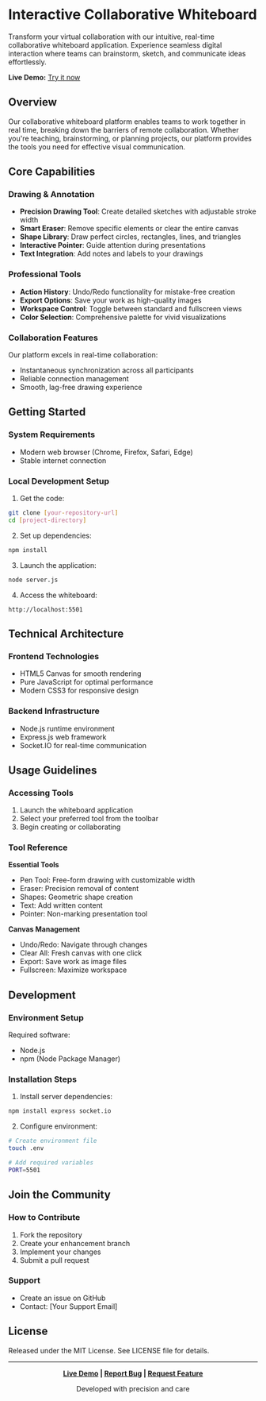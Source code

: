 # Interactive Collaborative Whiteboard

Transform your virtual collaboration with our intuitive, real-time collaborative whiteboard application. Experience seamless digital interaction where teams can brainstorm, sketch, and communicate ideas effortlessly.

**Live Demo:** [Try it now](https://collab-whiteboard.render.com)

## Overview

Our collaborative whiteboard platform enables teams to work together in real time, breaking down the barriers of remote collaboration. Whether you're teaching, brainstorming, or planning projects, our platform provides the tools you need for effective visual communication.

## Core Capabilities

### Drawing & Annotation
- **Precision Drawing Tool**: Create detailed sketches with adjustable stroke width
- **Smart Eraser**: Remove specific elements or clear the entire canvas
- **Shape Library**: Draw perfect circles, rectangles, lines, and triangles
- **Interactive Pointer**: Guide attention during presentations
- **Text Integration**: Add notes and labels to your drawings

### Professional Tools
- **Action History**: Undo/Redo functionality for mistake-free creation
- **Export Options**: Save your work as high-quality images
- **Workspace Control**: Toggle between standard and fullscreen views
- **Color Selection**: Comprehensive palette for vivid visualizations

### Collaboration Features
Our platform excels in real-time collaboration:
- Instantaneous synchronization across all participants
- Reliable connection management
- Smooth, lag-free drawing experience

## Getting Started

### System Requirements
- Modern web browser (Chrome, Firefox, Safari, Edge)
- Stable internet connection

### Local Development Setup

1. Get the code:
```bash
git clone [your-repository-url]
cd [project-directory]
```

2. Set up dependencies:
```bash
npm install
```

3. Launch the application:
```bash
node server.js
```

4. Access the whiteboard:
```
http://localhost:5501
```

## Technical Architecture

### Frontend Technologies
- HTML5 Canvas for smooth rendering
- Pure JavaScript for optimal performance
- Modern CSS3 for responsive design

### Backend Infrastructure
- Node.js runtime environment
- Express.js web framework
- Socket.IO for real-time communication

## Usage Guidelines

### Accessing Tools
1. Launch the whiteboard application
2. Select your preferred tool from the toolbar
3. Begin creating or collaborating

### Tool Reference

**Essential Tools**
- Pen Tool: Free-form drawing with customizable width
- Eraser: Precision removal of content
- Shapes: Geometric shape creation
- Text: Add written content
- Pointer: Non-marking presentation tool

**Canvas Management**
- Undo/Redo: Navigate through changes
- Clear All: Fresh canvas with one click
- Export: Save work as image files
- Fullscreen: Maximize workspace

## Development

### Environment Setup
Required software:
- Node.js
- npm (Node Package Manager)

### Installation Steps
1. Install server dependencies:
```bash
npm install express socket.io
```

2. Configure environment:
```bash
# Create environment file
touch .env

# Add required variables
PORT=5501
```

## Join the Community

### How to Contribute
1. Fork the repository
2. Create your enhancement branch
3. Implement your changes
4. Submit a pull request

### Support
- Create an issue on GitHub
- Contact: [Your Support Email]

## License

Released under the MIT License. See LICENSE file for details.

---

<div align="center">

**[Live Demo](https://collab-whiteboard.render.com) | [Report Bug](your-issues-url) | [Request Feature](your-issues-url)**

Developed with precision and care

</div>
